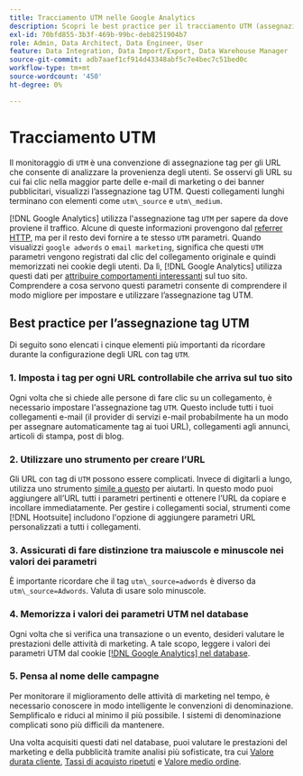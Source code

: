 ```yaml
---
title: Tracciamento UTM nelle Google Analytics
description: Scopri le best practice per il tracciamento UTM (assegnazione tag) nelle Google Analytics.
exl-id: 70bfd855-3b3f-469b-99bc-deb8251904b7
role: Admin, Data Architect, Data Engineer, User
feature: Data Integration, Data Import/Export, Data Warehouse Manager
source-git-commit: adb7aaef1cf914d43348abf5c7e4bec7c51bed0c
workflow-type: tm+mt
source-wordcount: '450'
ht-degree: 0%

---
```


# Tracciamento UTM

Il monitoraggio di `UTM` è una convenzione di assegnazione tag per gli URL che consente di analizzare la provenienza degli utenti. Se osservi gli URL su cui fai clic nella maggior parte delle e-mail di marketing o dei banner pubblicitari, visualizzi l’assegnazione tag UTM. Questi collegamenti lunghi terminano con elementi come `utm\_source` e `utm\_medium`.

[!DNL Google Analytics] utilizza l&#39;assegnazione tag `UTM` per sapere da dove proviene il traffico. Alcune di queste informazioni provengono dal [referrer HTTP](https://en.wikipedia.org/wiki/HTTP_referer), ma per il resto devi fornire a te stesso `UTM` parametri. Quando visualizzi `google adwords` o `email marketing`, significa che questi `UTM` parametri vengono registrati dal clic del collegamento originale e quindi memorizzati nei cookie degli utenti. Da lì, [!DNL Google Analytics] utilizza questi dati per [attribuire comportamenti interessanti](../data-analyst/analysis/google-track-user-acq.md) sul tuo sito. Comprendere a cosa servono questi parametri consente di comprendere il modo migliore per impostare e utilizzare l’assegnazione tag UTM.

## Best practice per l’assegnazione tag UTM

Di seguito sono elencati i cinque elementi più importanti da ricordare durante la configurazione degli URL con tag `UTM`.

### 1. Imposta i tag per ogni URL controllabile che arriva sul tuo sito

Ogni volta che si chiede alle persone di fare clic su un collegamento, è necessario impostare l&#39;assegnazione tag `UTM`. Questo include tutti i tuoi collegamenti e-mail (il provider di servizi e-mail probabilmente ha un modo per assegnare automaticamente tag ai tuoi URL), collegamenti agli annunci, articoli di stampa, post di blog.

### 2. Utilizzare uno strumento per creare l’URL

Gli URL con tag di `UTM` possono essere complicati. Invece di digitarli a lungo, utilizza uno strumento [simile a questo](https://support.google.com/analytics/answer/1033867?hl=en) per aiutarti. In questo modo puoi aggiungere all’URL tutti i parametri pertinenti e ottenere l’URL da copiare e incollare immediatamente. Per gestire i collegamenti social, strumenti come [!DNL Hootsuite] includono l&#39;opzione di aggiungere parametri URL personalizzati a tutti i collegamenti.

### 3. Assicurati di fare distinzione tra maiuscole e minuscole nei valori dei parametri

È importante ricordare che il tag `utm\_source=adwords` è diverso da `utm\_source=Adwords`. Valuta di usare solo minuscole.

### 4. Memorizza i valori dei parametri UTM nel database

Ogni volta che si verifica una transazione o un evento, desideri valutare le prestazioni delle attività di marketing. A tale scopo, leggere i valori dei parametri UTM dal cookie [[!DNL Google Analytics] nel database](../data-analyst/analysis/google-track-user-acq.md).

### 5. Pensa al nome delle campagne

Per monitorare il miglioramento delle attività di marketing nel tempo, è necessario conoscere in modo intelligente le convenzioni di denominazione. Semplificalo e riduci al minimo il più possibile. I sistemi di denominazione complicati sono più difficili da mantenere.

Una volta acquisiti questi dati nel database, puoi valutare le prestazioni del marketing e della pubblicità tramite analisi più sofisticate, tra cui [Valore durata cliente](../data-analyst/analysis/ess-expected-ltv.md), [Tassi di acquisto ripetuti](../data-analyst/analysis/repurchase-behavior.md) e [Valore medio ordine](../data-analyst/analysis/basic-analytics.md).

